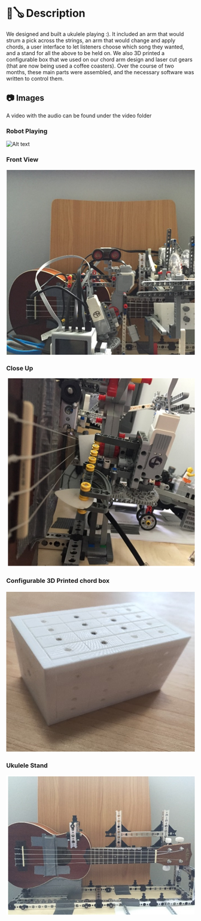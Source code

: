 # 🤖🪕 Description 
We designed and built a ukulele playing :). It included an arm that would strum a pick across the strings, an arm that would change and apply chords, a user interface to let listeners choose which song they wanted, and a stand for all the above to be held on. We also 3D printed a configurable box that we used on our chord arm design and laser cut gears (that are now being used a coffee coasters). Over the course of two months, these main parts were assembled, and the necessary software was written to control them. 

## 📷 Images
A video with the audio can be found under the video folder

### Robot Playing
![Alt text](images\robotPlaying.gif)

### Front View
![Alt text](images\frontView.PNG )

### Close Up 
![Alt text](images\closeUpStrum.png)

### Configurable 3D Printed chord box
![Alt text](images\chordBox.PNG)

### Ukulele Stand
![Alt text](images\standFront.png)

